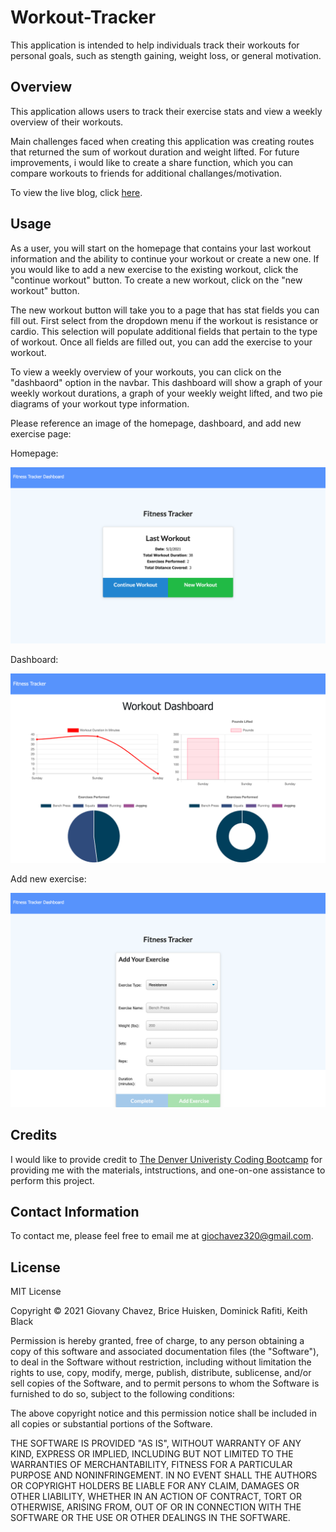 # Workout-Tracker

This application is intended to help individuals track their workouts for personal goals, such as stength gaining, weight loss, or general motivation.

## Overview

This application allows users to track their exercise stats and view a weekly overview of their workouts.

Main challenges faced when creating this application was creating routes that returned the sum of workout duration and weight lifted. For future improvements, i would like to create a share function, which you can compare workouts to friends for additional challanges/motivation.

To view the live blog, click [here](https://sleepy-atoll-23080.herokuapp.com).

## Usage

As a user, you will start on the homepage that contains your last workout information and the ability to continue your workout or create a new one. If you would like to add a new exercise to the existing workout, click the "continue workout" button. To create a new workout, click on the "new workout" button.

The new workout button will take you to a page that has stat fields you can fill out. First select from the dropdown menu if the workout is resistance or cardio. This selection will populate additional fields that pertain to the type of workout. Once all fields are filled out, you can add the exercise to your workout.

To view a weekly overview of your workouts, you can click on the "dashbaord" option in the navbar. This dashboard will show a graph of your weekly workout durations, a graph of your weekly weight lifted, and two pie diagrams of your workout type information.

Please reference an image of the homepage, dashboard, and add new exercise page:

Homepage:

![Homepage](./public/assets/images/homepage.png)

Dashboard:

![Dashboard](./public/assets/images/dashboard.png)

Add new exercise:

![Add new exercise](./public/assets/images/add-exercise.png)

## Credits

I would like to provide credit to [The Denver Univeristy Coding Bootcamp](https://bootcamp.du.edu/coding/) for providing me with the materials, intstructions, and one-on-one assistance to perform this project.

## Contact Information

To contact me, please feel free to email me at giochavez320@gmail.com.

## License

MIT License

Copyright &copy; 2021 Giovany Chavez, Brice Huisken, Dominick Rafiti, Keith Black

Permission is hereby granted, free of charge, to any person obtaining a copy
of this software and associated documentation files (the "Software"), to deal
in the Software without restriction, including without limitation the rights
to use, copy, modify, merge, publish, distribute, sublicense, and/or sell
copies of the Software, and to permit persons to whom the Software is
furnished to do so, subject to the following conditions:

The above copyright notice and this permission notice shall be included in all
copies or substantial portions of the Software.

THE SOFTWARE IS PROVIDED "AS IS", WITHOUT WARRANTY OF ANY KIND, EXPRESS OR
IMPLIED, INCLUDING BUT NOT LIMITED TO THE WARRANTIES OF MERCHANTABILITY,
FITNESS FOR A PARTICULAR PURPOSE AND NONINFRINGEMENT. IN NO EVENT SHALL THE
AUTHORS OR COPYRIGHT HOLDERS BE LIABLE FOR ANY CLAIM, DAMAGES OR OTHER
LIABILITY, WHETHER IN AN ACTION OF CONTRACT, TORT OR OTHERWISE, ARISING FROM,
OUT OF OR IN CONNECTION WITH THE SOFTWARE OR THE USE OR OTHER DEALINGS IN THE
SOFTWARE.